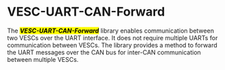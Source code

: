 # VESC-UART-CAN-Forward
The <mark>***VESC-UART-CAN-Forward***</mark> library enables communication between two VESCs over the UART interface. It does not require multiple UARTs for communication between VESCs. The library provides a method to forward the UART messages over the CAN bus for inter-CAN communication between multiple VESCs.
